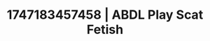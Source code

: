 ---
categories:
- Face fucking
- Erotic focus
- Double penetration
- Soft bondage
- Erotic tension build
image: /assets/images/1747183457458.jpg
layout: post
seo:
  description: Featured content with premium ABDL Play, Scat Fetish. HD images available.
  keywords: ABDL Play, Scat Fetish
  og_image: /assets/images/1747183457458.jpg
  schema_type: VisualArtwork
tags:
- '#1747183457458'
- Scat Fetish
- ABDL Play
title: 1747183457458 | ABDL Play Scat Fetish
---